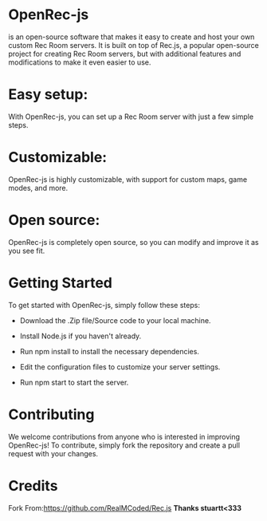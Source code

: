 # OpenRec-js   
is an open-source software that makes it easy to create and host your own custom Rec Room servers. It is built on top of Rec.js, a popular open-source project for creating Rec Room servers, but with additional features and modifications to make it even easier to use.

# Easy setup:  
With OpenRec-js, you can set up a Rec Room server with just a few simple steps.  

# Customizable:  
OpenRec-js is highly customizable, with support for custom maps, game modes, and more.  

# Open source:  
OpenRec-js is completely open source, so you can modify and improve it as you see fit.  

# Getting Started
To get started with OpenRec-js, simply follow these steps:

* Download the .Zip file/Source code to your local machine.  

* Install Node.js if you haven't already.  

* Run npm install to install the necessary dependencies.  

* Edit the configuration files to customize your server settings.  

 * Run npm start to start the server.  

# Contributing
We welcome contributions from anyone who is interested in improving OpenRec-js! To contribute, simply fork the repository and create a pull request with your changes.  

# Credits
Fork From:https://github.com/RealMCoded/Rec.js
**Thanks stuartt<333**
